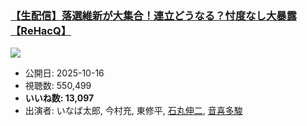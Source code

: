 ### [【生配信】落選維新が大集合！連立どうなる？忖度なし大暴露【ReHacQ】](https://www.youtube.com/watch?v=RXKgnjC_XOI)
[![](https://img.youtube.com/vi/RXKgnjC_XOI/sddefault.jpg)](https://www.youtube.com/watch?v=RXKgnjC_XOI)
-   公開日: 2025-10-16
-   視聴数: 550,499
-   **いいね数: 13,097**
-   出演者: いなば太郎, 今村充, 東修平, [石丸伸二](/rehacq_fan/people/石丸伸二 "wikilink"), [音喜多駿](/rehacq_fan/people/音喜多駿 "wikilink")
